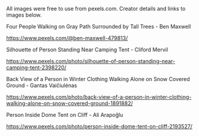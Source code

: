 All images were free to use from pexels.com. Creator details and links to images below.

Four People Walking on Gray Path Surrounded by Tall Trees - Ben Maxwell 

https://www.pexels.com/@ben-maxwell-479813/

Silhouette of Person Standing Near Camping Tent - Cliford Mervil
 
https://www.pexels.com/photo/silhouette-of-person-standing-near-camping-tent-2398220/

Back View of a Person in Winter Clothing Walking Alone on Snow Covered Ground - Gantas Vaičiulėnas 

https://www.pexels.com/photo/back-view-of-a-person-in-winter-clothing-walking-alone-on-snow-covered-ground-1891882/

Person Inside Dome Tent on Cliff - Ali Arapoğlu

https://www.pexels.com/photo/person-inside-dome-tent-on-cliff-2193527/






